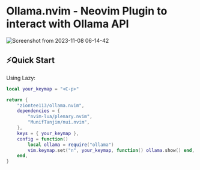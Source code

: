 # Ollama.nvim - Neovim Plugin to interact with Ollama API

![Screenshot from 2023-11-08 06-14-42](https://github.com/ziontee113/ollama.nvim/assets/102876811/ede77ff2-9ca4-45b2-bc5b-626d81faaf23)


## ⚡Quick Start

Using Lazy:

```lua
local your_keymap = "<C-p>"

return {
    "ziontee113/ollama.nvim",
    dependencies = {
        "nvim-lua/plenary.nvim",
        "MunifTanjim/nui.nvim",
    },
    keys = { your_keymap },
    config = function()
        local ollama = require("ollama")
        vim.keymap.set("n", your_keymap, function() ollama.show() end, {})
    end,
}
```
